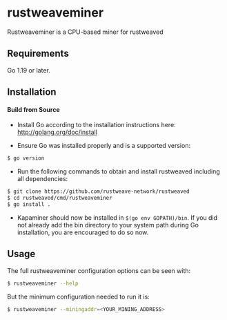 # rustweaveminer

Rustweaveminer is a CPU-based miner for rustweaved

## Requirements

Go 1.19 or later.

## Installation

#### Build from Source

- Install Go according to the installation instructions here:
  http://golang.org/doc/install

- Ensure Go was installed properly and is a supported version:

```bash
$ go version
```

- Run the following commands to obtain and install rustweaved including all dependencies:

```bash
$ git clone https://github.com/rustweave-network/rustweaved
$ cd rustweaved/cmd/rustweaveminer
$ go install .
```

- Kapaminer should now be installed in `$(go env GOPATH)/bin`. If you did
  not already add the bin directory to your system path during Go installation,
  you are encouraged to do so now.
  
## Usage

The full rustweaveminer configuration options can be seen with:

```bash
$ rustweaveminer --help
```

But the minimum configuration needed to run it is:
```bash
$ rustweaveminer --miningaddr=<YOUR_MINING_ADDRESS>
```